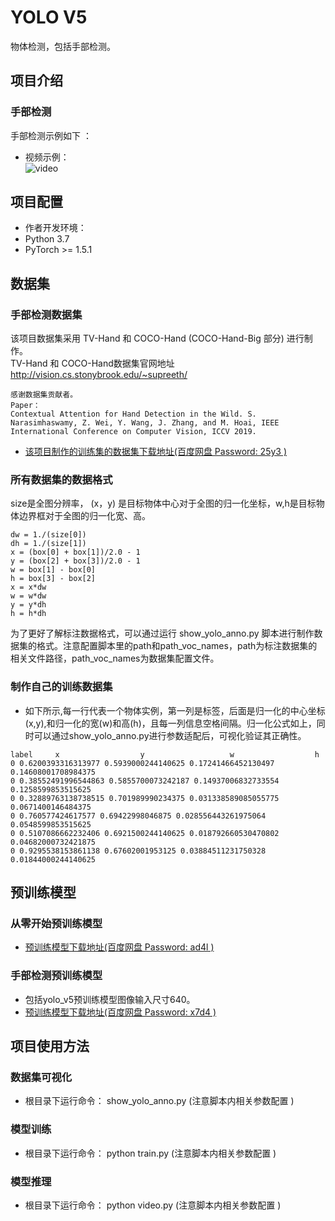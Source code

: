 # YOLO V5
物体检测，包括手部检测。  

## 项目介绍    
### 手部检测  
手部检测示例如下 ：       
* 视频示例：  
![video](github.com/EricLee2021-72324/yolo-v5/raw/main/samples/handd.gif)    
## 项目配置  
* 作者开发环境：  
* Python 3.7  
* PyTorch >= 1.5.1  

## 数据集   
### 手部检测数据集   
该项目数据集采用 TV-Hand 和 COCO-Hand (COCO-Hand-Big 部分) 进行制作。  
TV-Hand 和 COCO-Hand数据集官网地址 http://vision.cs.stonybrook.edu/~supreeth/   
```   
感谢数据集贡献者。    
Paper：  
Contextual Attention for Hand Detection in the Wild. S. Narasimhaswamy, Z. Wei, Y. Wang, J. Zhang, and M. Hoai, IEEE International Conference on Computer Vision, ICCV 2019.   
```
* [该项目制作的训练集的数据集下载地址(百度网盘 Password: 25y3 )](https://pan.baidu.com/s/1y2A3sgNOS0V475QAXXgbTA)   

### 所有数据集的数据格式  
size是全图分辨率， (x，y) 是目标物体中心对于全图的归一化坐标，w,h是目标物体边界框对于全图的归一化宽、高。   

```  
dw = 1./(size[0])  
dh = 1./(size[1])  
x = (box[0] + box[1])/2.0 - 1  
y = (box[2] + box[3])/2.0 - 1  
w = box[1] - box[0]  
h = box[3] - box[2]  
x = x*dw  
w = w*dw  
y = y*dh  
h = h*dh  
```  

为了更好了解标注数据格式，可以通过运行 show_yolo_anno.py 脚本进行制作数据集的格式。注意配置脚本里的path和path_voc_names，path为标注数据集的相关文件路径，path_voc_names为数据集配置文件。
### 制作自己的训练数据集
* 如下所示,每一行代表一个物体实例，第一列是标签，后面是归一化的中心坐标(x,y),和归一化的宽(w)和高(h)，且每一列信息空格间隔。归一化公式如上，同时可以通过show_yolo_anno.py进行参数适配后，可视化验证其正确性。
```
label     x                  y                   w                  h
0 0.6200393316313977 0.5939000244140625 0.17241466452130497 0.14608001708984375
0 0.38552491996544863 0.5855700073242187 0.14937006832733554 0.1258599853515625
0 0.32889763138738515 0.701989990234375 0.031338589085055775 0.0671400146484375
0 0.760577424617577 0.69422998046875 0.028556443261975064 0.0548599853515625
0 0.5107086662232406 0.6921500244140625 0.018792660530470802 0.04682000732421875
0 0.9295538153861138 0.67602001953125 0.03884511231750328 0.01844000244140625
```

## 预训练模型   
### 从零开始预训练模型
* [预训练模型下载地址(百度网盘 Password: ad4l )](https://pan.baidu.com/s/1BuqU7XFRvRW8Rem4D_1U-w)  
### 手部检测预训练模型    
* 包括yolo_v5预训练模型图像输入尺寸640。  
* [预训练模型下载地址(百度网盘 Password: x7d4 )](https://pan.baidu.com/s/1b8-krpwlbw9cqYqtFUQGRQ)     

## 项目使用方法     

### 数据集可视化    
* 根目录下运行命令： show_yolo_anno.py   (注意脚本内相关参数配置 )   

### 模型训练     
* 根目录下运行命令： python train.py     (注意脚本内相关参数配置 )   

### 模型推理    
* 根目录下运行命令： python video.py   (注意脚本内相关参数配置  )  
